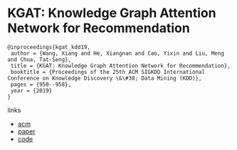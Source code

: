 # KGAT: Knowledge Graph Attention Network for Recommendation

```
@inproceedings{kgat_kdd19,
 author = {Wang, Xiang and He, Xiangnan and Cao, Yixin and Liu, Meng and Chua, Tat-Seng},
 title = {KGAT: Knowledge Graph Attention Network for Recommendation},
 booktitle = {Proceedings of the 25th ACM SIGKDD International Conference on Knowledge Discovery \&\#38; Data Mining (KDD)},
 pages = {950--958},
 year = {2019}
}
```

links
- [acm](https://dl.acm.org/citation.cfm?id=3330989)
- [paper](https://arxiv.org/abs/1905.07854)
- [code](https://github.com/xiangwang1223/knowledge_graph_attention_network)
